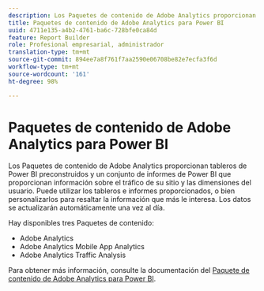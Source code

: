 ```yaml
---
description: Los Paquetes de contenido de Adobe Analytics proporcionan tableros de Power BI preconstruidos y un conjunto de informes de Power BI que proporcionan información sobre el tráfico de su sitio y las dimensiones del usuario. Puede utilizar los tableros e informes proporcionados, o bien personalizarlos para resaltar la información que más le interesa. Los datos se actualizarán automáticamente una vez al día.
title: Paquetes de contenido de Adobe Analytics para Power BI
uuid: 4711e135-a4b2-4761-ba6c-728bfe0ca84d
feature: Report Builder
role: Profesional empresarial, administrador
translation-type: tm+mt
source-git-commit: 894ee7a8f761f7aa2590e06708be82e7ecfa3f6d
workflow-type: tm+mt
source-wordcount: '161'
ht-degree: 98%

---
```



# Paquetes de contenido de Adobe Analytics para Power BI

Los Paquetes de contenido de Adobe Analytics proporcionan tableros de Power BI preconstruidos y un conjunto de informes de Power BI que proporcionan información sobre el tráfico de su sitio y las dimensiones del usuario. Puede utilizar los tableros e informes proporcionados, o bien personalizarlos para resaltar la información que más le interesa. Los datos se actualizarán automáticamente una vez al día.

Hay disponibles tres Paquetes de contenido:

* Adobe Analytics
* Adobe Analytics Mobile App Analytics
* Adobe Analytics Traffic Analysis

Para obtener más información, consulte la documentación del [Paquete de contenido de Adobe Analytics para Power BI](https://powerbi.microsoft.com/en-us/documentation/powerbi-content-pack-adobe-analytics/).
